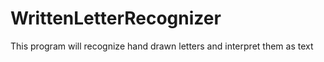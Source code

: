 # WrittenLetterRecognizer
This program will recognize hand drawn letters and interpret them as text
